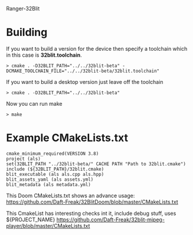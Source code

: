 
Ranger-32Blit

# Building
If you want to build a version for the device then specify a toolchain which in this case is **32blit.toolchain**.
```
> cmake . -D32BLIT_PATH="../../32blit-beta" -DCMAKE_TOOLCHAIN_FILE="../../32blit-beta/32blit.toolchain"
```

If you want to build a desktop version just leave off the toolchain
```
> cmake . -D32BLIT_PATH="../../32blit-beta"
```
Now you can run make

```
> make
```

# Example CMakeLists.txt
```
cmake_minimum_required(VERSION 3.8)
project (als)
set(32BLIT_PATH "../32blit-beta/" CACHE PATH "Path to 32blit.cmake")
include (${32BLIT_PATH}/32blit.cmake)
blit_executable (als als.cpp als.hpp)
blit_assets_yaml (als assets.yml)
blit_metadata (als metadata.yml)
```

This Doom CMakeLists.txt shows an advance usage:
https://github.com/Daft-Freak/32BlitDoom/blob/master/CMakeLists.txt


This CmakeList has interesting checks int it, include debug stuff, uses ${PROJECT_NAME}
https://github.com/Daft-Freak/32blit-mjpeg-player/blob/master/CMakeLists.txt

